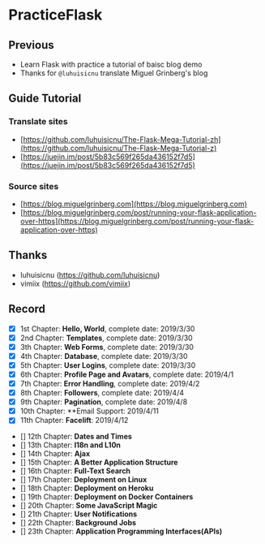# PracticeFlask

## Previous
- Learn Flask with practice a tutorial of baisc blog demo
- Thanks for `@luhuisicnu` translate Miguel Grinberg's blog

## Guide Tutorial
### Translate sites
- [https://github.com/luhuisicnu/The-Flask-Mega-Tutorial-zh](https://github.com/luhuisicnu/The-Flask-Mega-Tutorial-z)
- [https://juejin.im/post/5b83c569f265da436152f7d5](https://juejin.im/post/5b83c569f265da436152f7d5)

### Source sites
- [https://blog.miguelgrinberg.com](https://blog.miguelgrinberg.com)
- [https://blog.miguelgrinberg.com/post/running-your-flask-application-over-https](https://blog.miguelgrinberg.com/post/running-your-flask-application-over-https)

## Thanks
- luhuisicnu (https://github.com/luhuisicnu)
- vimiix (https://github.com/vimiix)

## Record

- [x] 1st Chapter: **Hello, World**, complete date: 2019/3/30
- [x] 2nd Chapter: **Templates**, complete date: 2019/3/30
- [x] 3th Chapter: **Web Forms**, complete date: 2019/3/30
- [x] 4th Chapter: **Database**, complete date: 2019/3/30
- [x] 5th Chapter: **User Logins**, complete date: 2019/3/30
- [x] 6th Chapter: **Profile Page and Avatars**, complete date: 2019/4/1
- [x] 7th Chapter: **Error Handling**, complete date: 2019/4/2
- [x] 8th Chapter: **Followers**, complete date: 2019/4/4
- [x] 9th Chapter: **Pagination**, complete date: 2019/4/8
- [x] 10th Chapter: **Email Support: 2019/4/11
- [x] 11th Chapter: **Facelift**: 2019/4/12
- [] 12th Chapter: **Dates and Times**
- [] 13th Chapter: **l18n and L10n**
- [] 14th Chapter: **Ajax**
- [] 15th Chapter: **A Better Application Structure**
- [] 16th Chapter: **Full-Text Search**
- [] 17th Chapter: **Deployment on Linux**
- [] 18th Chapter: **Deployment on Heroku**
- [] 19th Chapter: **Deployment on Docker Containers**
- [] 20th Chapter: **Some JavaScript Magic**
- [] 21th Chapter: **User Notifications**
- [] 22th Chapter: **Background Jobs**
- [] 23th Chapter: **Application Programming Interfaces(APIs)**




